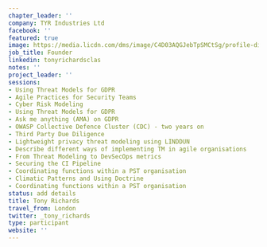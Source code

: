 ```yaml
---
chapter_leader: ''
company: TYR Industries Ltd
facebook: ''
featured: true
image: https://media.licdn.com/dms/image/C4D03AQGJebTpSMCtSg/profile-displayphoto-shrink_800_800/0?e=1564012800&v=beta&t=CfykdgbBYrEKiMyVkb7r_xnGZjoa_FPkVR0W21MOwy8
job_title: Founder
linkedin: tonyrichardsclas
notes: ''
project_leader: ''
sessions:
- Using Threat Models for GDPR
- Agile Practices for Security Teams
- Cyber Risk Modeling
- Using Threat Models for GDPR
- Ask me anything (AMA) on GDPR
- OWASP Collective Defence Cluster (CDC) - two years on
- Third Party Due Diligence
- Lightweight privacy threat modeling using LINDDUN
- Describe different ways of implementing TM in agile organisations
- From Threat Modeling to DevSecOps metrics
- Securing the CI Pipeline
- Coordinating functions within a PST organisation
- Climatic Patterns and Using Doctrine
- Coordinating functions within a PST organisation
status: add details
title: Tony Richards
travel_from: London
twitter: _tony_richards
type: participant
website: ''
---
```


<!-- put more details about participant here -->
